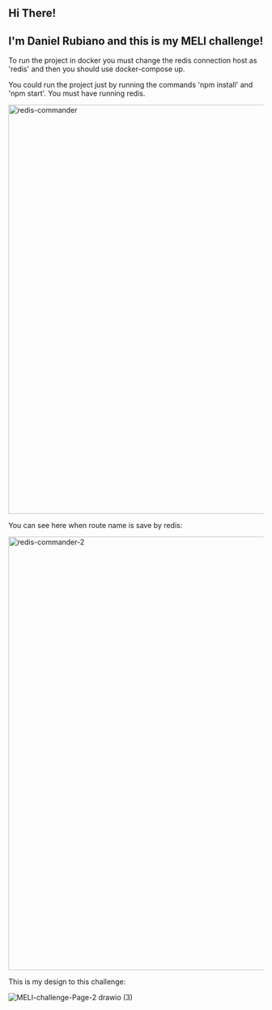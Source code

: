 ## Hi There! 
## I'm Daniel Rubiano and this is my MELI challenge!

To run the project in docker you must change the redis connection host as 'redis' and then you should use docker-compose up.

You could run the project just by running the commands 'npm install' and 'npm start'. You must have running redis.

<img width="807" alt="redis-commander" src="https://user-images.githubusercontent.com/62356192/169143897-21e7ccd5-837d-4306-8d5e-d368ddf3e45a.png">


You can see here when route name is save by redis:

<img width="855" alt="redis-commander-2" src="https://user-images.githubusercontent.com/62356192/169143825-d34c22dc-860e-4d8c-b886-225a2eef6ad0.png">


This is my design to this challenge:


![MELI-challenge-Page-2 drawio (3)](https://user-images.githubusercontent.com/62356192/169710497-50302fb9-3473-4822-903e-dd8dcfd47f35.png)

